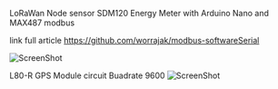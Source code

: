 LoRaWan Node sensor SDM120 Energy Meter with Arduino Nano and MAX487 modbus

link full article https://github.com/worrajak/modbus-softwareSerial

![ScreenShot](https://github.com/worrajak/modbus-softwareSerial/blob/master/SDM120modbus.jpg?raw=true) 

L80-R GPS Module circuit Buadrate 9600 
![ScreenShot](http://linhkien.vntech24h.com/upload/product/L80-4.jpg)
